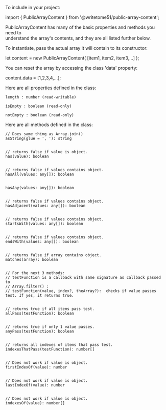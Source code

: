 To include in your project:

import { PublicArrayContent } from '@writetome51/public-array-content';


PublicArrayContent has many of the basic properties and methods you need to   
understand the array's contents, and they are all listed further below.

To instantiate, pass the actual array it will contain to its constructor:

let content = new PublicArrayContent( [item1, item2, item3,...] );

You can reset the array by accessing the class 'data' property:

content.data = [1,2,3,4,...];

Here are all properties defined in the class:
	
    length : number (read-writable)

	isEmpty : boolean (read-only)

	notEmpty : boolean (read-only)


Here are all methods defined in the class:

	// Does same thing as Array.join()
	asString(glue = ', '): string


	// returns false if value is object.
	has(value): boolean
	

	// returns false if values contains object.
	hasAll(values: any[]): boolean
	

	hasAny(values: any[]): boolean


	// returns false if values contains object.
	hasAdjacent(values: any[]): boolean


  	// returns false if values contains object.
	startsWith(values: any[]): boolean


 	// returns false if values contains object.
	endsWith(values: any[]): boolean


	// returns false if array contains object.
	matches(array): boolean


	// For the next 3 methods:
	// testFunction is a callback with same signature as callback passed to
	// Array.filter() :
	// testFunction(value, index?, theArray?):  checks if value passes test. If yes, it returns true.


  	// returns true if all items pass test.
	allPass(testFunction): boolean


	// returns true if only 1 value passes.
	anyPass(testFunction): boolean


	// returns all indexes of items that pass test.
	indexesThatPass(testFunction): number[]


	// Does not work if value is object.
	firstIndexOf(value): number


	// Does not work if value is object.
	lastIndexOf(value): number


	// Does not work if value is object.
	indexesOf(value): number[]

